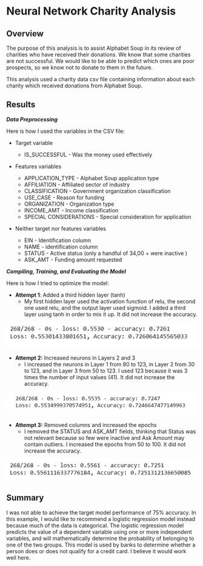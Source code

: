 # Neural Network Charity Analysis

## Overview
The purpose of this analysis is to assist Alphabet Soup in its review of charities who have received their donations. We know that some charities are not successful. We would like to be able to predict which ones are poor prospects, so we know not to donate to them in the future.

This analysis used a charity data csv file containing information about each charity which received donations from Alphabet Soup.

## Results
***Data Preprocessing*** 

Here is how I used the variables in the CSV file:

- Target variable
	- IS_SUCCESSFUL - Was the money used effectively

- Features variables
  - APPLICATION_TYPE - Alphabet Soup application type
  - AFFILIATION - Affiliated sector of industry
  - CLASSIFICATION - Government organization classification
  - USE_CASE - Reason for funding
  - ORGANIZATION - Organization type
  - INCOME_AMT - Income classification
  - SPECIAL CONSIDERATIONS - Special consideration for application

- Neither target nor features variables
	- EIN - Identification column
	- NAME - identification column
	- STATUS - Active status (only a handful of 34,00 + were inactive )
	- ASK_AMT - Funding amount requested

***Compiling, Training, and Evaluating the Model***

Here is how I tried to optimize the model:

- **Attempt 1**: Added a third hidden layer (tanh)
  - My first hidden layer used the activation function of relu, the second one used relu, and the output layer used sigmoid. I added a third layer using tanh in order to mix it up. It did not increase the accuracy.

![](./Resources/Pic2.png)  

- **Attempt 2:** Increased neurons in Layers 2 and 3
  - I increased the neurons in Layer 1 from 80 to 123, in Layer 2 from 30 to 123, and in Layer 3 from 50 to 123. I used 123 because it was 3 times the number of input values (41). It did not increase the accuracy.

![](./Resources/pic3.png)  

- **Attempt 3:** Removed columns and increased the epochs
  - I removed the STATUS and ASK_AMT fields, thinking that Status was not relevant because so few were inactive and Ask Amount may contain outliers. I increased the epochs from 50 to 100. It did not increase the accuracy.

![](./Resources/pic4.png)  


## Summary
I was not able to achieve the target model performance of 75% accuracy. In this example, I would like to recommend a logistic regression model instead because much of the data is categorical. The logistic regression model predicts the value of a dependent variable using one or more independent variables, and will mathematically determine the probability of belonging to one of the two groups. This model is used by banks to determine whether a person does or does not qualify for a credit card. I believe it would work well here.
